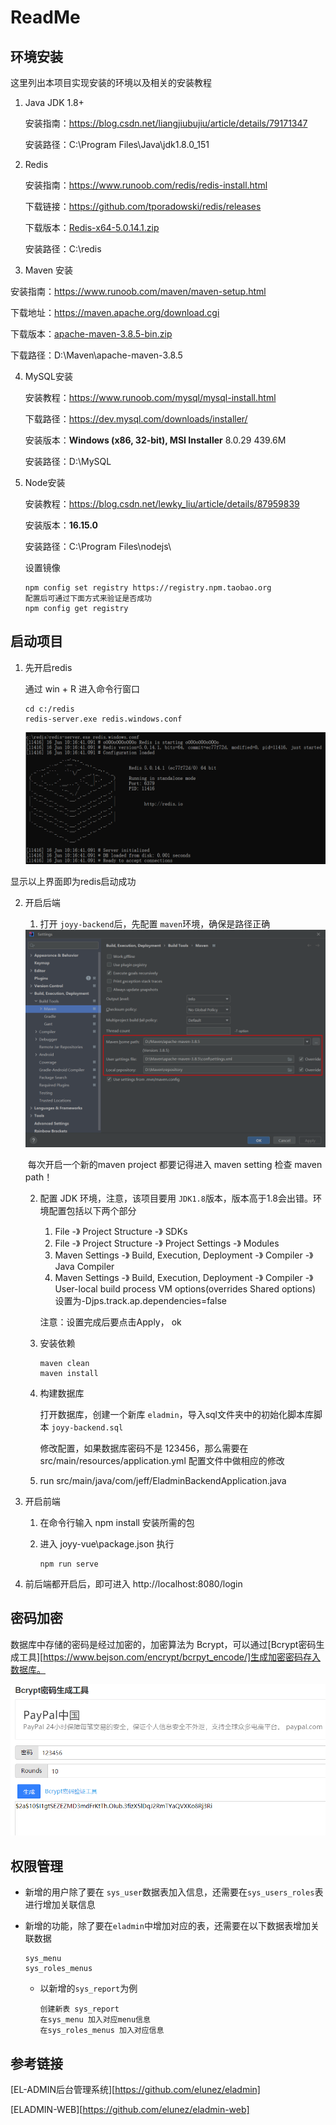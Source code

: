 # ReadMe

## 环境安装

这里列出本项目实现安装的环境以及相关的安装教程

1. Java JDK 1.8+

   安装指南：https://blog.csdn.net/liangjiubujiu/article/details/79171347

   安装路径：C:\Program Files\Java\jdk1.8.0_151


2. Redis

   安装指南：https://www.runoob.com/redis/redis-install.html

   下载链接：https://github.com/tporadowski/redis/releases

   下载版本：[Redis-x64-5.0.14.1.zip](https://github.com/tporadowski/redis/releases/download/v5.0.14.1/Redis-x64-5.0.14.1.zip)

   安装路径：C:\redis

3.  Maven 安装

   安装指南：https://www.runoob.com/maven/maven-setup.html

   下载地址：https://maven.apache.org/download.cgi

   下载版本：[apache-maven-3.8.5-bin.zip](https://dlcdn.apache.org/maven/maven-3/3.8.5/binaries/apache-maven-3.8.5-bin.zip)

   下载路径：D:\Maven\apache-maven-3.8.5

4. MySQL安装

   安装教程：https://www.runoob.com/mysql/mysql-install.html

   下载路径：https://dev.mysql.com/downloads/installer/

   安装版本：**Windows (x86, 32-bit), MSI Installer**  8.0.29  439.6M

   安装路径：D:\MySQL

5. Node安装

   安装教程：https://blog.csdn.net/lewky_liu/article/details/87959839

   安装版本：**16.15.0**

   安装路径：C:\Program Files\nodejs\

   设置镜像

   ```
   npm config set registry https://registry.npm.taobao.org
   配置后可通过下面方式来验证是否成功
   npm config get registry
   ```

## 启动项目

1. 先开启redis

   通过 win + R 进入命令行窗口

   ```
   cd c:/redis
   redis-server.exe redis.windows.conf
   ```

   <img src="ReadMe.assets/image-20220616101743018.png" alt="image-20220616101743018" style="zoom:50%;" />

显示以上界面即为redis启动成功

2. 开启后端

   1. 打开 `joyy-backend`后，先配置 `maven`环境，确保是路径正确

   <img src="ReadMe.assets/image-20220616101926040.png" alt="image-20220616101926040" style="zoom:50%;" />

   ​		每次开启一个新的maven project 都要记得进入 maven setting 检查 maven path！

   2. 配置 JDK 环境，注意，该项目要用 `JDK1.8`版本，版本高于1.8会出错。环境配置包括以下两个部分

      1.  File -》 Project Structure -》 SDKs
      2.  File -》 Project Structure -》 Project Settings -》 Modules
      3.  Maven Settings -》 Build, Execution, Deployment -》 Compiler -》 Java Compiler
      4.  Maven Settings -》 Build, Execution, Deployment -》 Compiler -》User-local build process VM options(overrides Shared options) 设置为-Djps.track.ap.dependencies=false

      注意：设置完成后要点击Apply， ok

   3. 安装依赖

      ```
      maven clean
      maven install
      ```

   4. 构建数据库

      打开数据库，创建一个新库 `eladmin`，导入sql文件夹中的初始化脚本库脚本 `joyy-backend.sql`

      修改配置，如果数据库密码不是 123456，那么需要在 src/main/resources/application.yml 配置文件中做相应的修改

   5. run src/main/java/com/jeff/EladminBackendApplication.java 

3. 开启前端

   1. 在命令行输入 npm install 安装所需的包

   2. 进入 joyy-vue\package.json 执行

      ```
      npm run serve
      ```

4. 前后端都开启后，即可进入 http://localhost:8080/login

## 密码加密

数据库中存储的密码是经过加密的，加密算法为 Bcrypt，可以通过[Bcrypt密码生成工具][https://www.bejson.com/encrypt/bcrpyt_encode/]生成加密密码存入数据库。

![image-20220620100113089](ReadMe.assets/image-20220620100113089.png)

## 权限管理

- 新增的用户除了要在 `sys_user`数据表加入信息，还需要在`sys_users_roles`表进行增加关联信息

- 新增的功能，除了要在`eladmin`中增加对应的表，还需要在以下数据表增加关联数据

  ```
  sys_menu
  sys_roles_menus
  ```

  - 以新增的`sys_report`为例

    ```
    创建新表 sys_report
    在sys_menu 加入对应menu信息
    在sys_roles_menus 加入对应信息
    ```

## 参考链接

[EL-ADMIN后台管理系统][https://github.com/elunez/eladmin]

[ELADMIN-WEB][https://github.com/elunez/eladmin-web]

